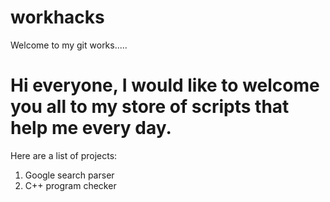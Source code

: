 # workhacks
Welcome to my git works.....

# Hi everyone, I would like to welcome you all to my store of scripts that help me every day.

Here are a list of projects:
1. Google search parser
2. C++ program checker

